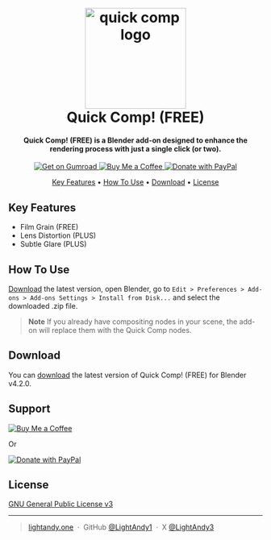 <h1 align="center">
  <br>
  <a href="https://github.com/LightAndy1/QuickComp"><img src="https://cdn.jsdelivr.net/gh/LightAndy1/cdn/Images/quickcomp-logo.png" alt="quick comp logo" width="200"></a>
  <br>
  Quick Comp! (FREE)
  <br>
</h1>

<h4 align="center">Quick Comp! (FREE) is a Blender add-on designed to enhance the rendering process with just a single click (or two).</h4>

<p align="center">
  <a href="https://www.gum.co/LightAndy">
    <img src="https://img.shields.io/badge/Get%20on%20Gumroad-ff90e8&amp;style=flat" alt="Get on Gumroad" />
  </a>
  <a href="https://ko-fi.com/lightandy">
    <img src="https://img.shields.io/badge/$-KoFi-ff5f5f.svg?maxAge=2592000&amp;style=flat" alt="Buy Me a Coffee" />
  </a>
  <a href="https://www.paypal.me/LightAndy">
    <img src="https://img.shields.io/badge/$-PayPal-002f8e.svg?maxAge=2592000&amp;style=flat" alt="Donate with PayPal" />
  </a>
</p>

<p align="center">
  <a href="#key-features">Key Features</a> •
  <a href="#how-to-use">How To Use</a> •
  <a href="#download">Download</a> •
  <a href="#license">License</a>
</p>

## Key Features

- Film Grain (FREE)
- Lens Distortion (PLUS)
- Subtle Glare (PLUS)

## How To Use

[Download](#download) the latest version, open Blender, go to `Edit > Preferences > Add-ons > Add-ons Settings > Install from Disk...` and select the downloaded .zip file.

> **Note**
> If you already have compositing nodes in your scene, the add-on will replace them with the Quick Comp nodes.

## Download

You can [download](https://github.com/LightAndy/QuickComp/releases/tag/v1.2.0) the latest version of Quick Comp! (FREE) for Blender v4.2.0.

## Support

<a href="https://ko-fi.com/A0A4SFVEA">
    <img src="https://ko-fi.com/img/githubbutton_sm.svg" alt="Buy Me a Coffee" />
</a>

<p>Or</p>

<a href="https://www.paypal.me/LightAndy">
  <img src="https://raw.githubusercontent.com/stefan-niedermann/paypal-donate-button/master/paypal-donate-button.png" alt="Donate with PayPal" />
</a>

## License

[GNU General Public License v3](LICENSE)

---

> [lightandy.one](https://www.lightandy.one) &nbsp;&middot;&nbsp;
> GitHub [@LightAndy1](https://github.com/LightAndy1) &nbsp;&middot;&nbsp;
> X [@LightAndy3](https://x.com/LightAndy3)
